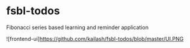 # fsbl-todos
Fibonacci series based learning and reminder application

![frontend-ui]https://github.com/kailash/fsbl-todos/blob/master/UI.PNG
